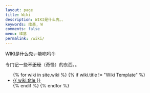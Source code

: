 ```yaml
---
layout: page
title: Wiki
description: WIKI是什么鬼、、
keywords: 维基, W
comments: false
menu: 维基
permalink: /wiki/
---
```


~~WIKI是什么鬼，能吃吗？~~

专门记一些~~不正经~~（奇怪）的东西。。

<ul class="listing">
{% for wiki in site.wiki %}
{% if wiki.title != "Wiki Template" %}
<li class="listing-item"><a href="{{ site.url }}{{ wiki.url }}">{{ wiki.title }}</a></li>
{% endif %}
{% endfor %}
</ul>
